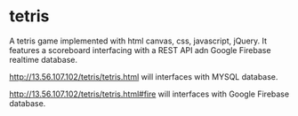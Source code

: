 # tetris

A tetris game implemented with html canvas, css, javascript, jQuery.
It features a scoreboard interfacing with a REST API adn Google Firebase realtime database. 

http://13.56.107.102/tetris/tetris.html will interfaces with MYSQL database.

http://13.56.107.102/tetris/tetris.html#fire will interfaces with Google Firebase database.
